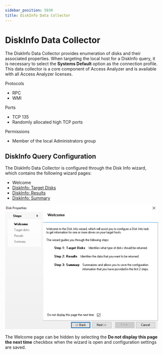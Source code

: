 ```yaml
---
sidebar_position: 5939
title: DiskInfo Data Collector
---
```


# DiskInfo Data Collector

The DiskInfo Data Collector provides enumeration of disks and their associated properties. When targeting the local host for a DiskInfo query, it is necessary to select the **Systems Default** option as the connection profile. This data collector is a core component of Access Analyzer and is available with all Access Analyzer licenses.

Protocols

* RPC
* WMI

Ports

* TCP 135
* Randomly allocated high TCP ports

Permissions

* Member of the local Administrators group

## DiskInfo Query Configuration

The DiskInfo Data Collector is configured through the Disk Info wizard, which contains the following wizard pages:

* Welcome
* [DiskInfo: Target Disks](TargetDisks "DiskInfo: Target Disks")
* [DiskInfo: Results](Results "DiskInfo: Results")
* [DiskInfo: Summary](Summary "DiskInfo: Summary")

![Disk Info wizard Welcome page](../../../../../../../static/images/AccessAnalyzer_12.0/Content/Resources/Images/EnterpriseAuditor/Admin/DataCollector/DiskInfo/Welcome.png "Disk Info wizard Welcome page")

The Welcome page can be hidden by selecting the **Do not display this page the next time** checkbox when the wizard is open and configuration settings are saved.